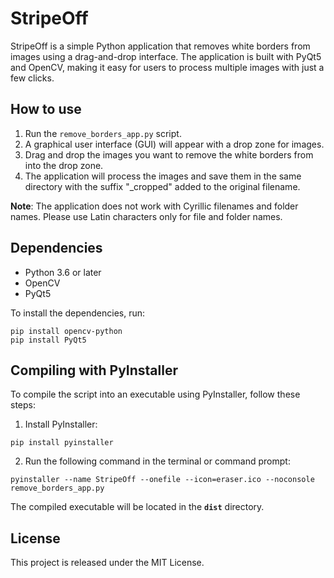 # StripeOff

StripeOff is a simple Python application that removes white borders from images using a drag-and-drop interface. The application is built with PyQt5 and OpenCV, making it easy for users to process multiple images with just a few clicks.

## How to use

1. Run the `remove_borders_app.py` script.
2. A graphical user interface (GUI) will appear with a drop zone for images.
3. Drag and drop the images you want to remove the white borders from into the drop zone.
4. The application will process the images and save them in the same directory with the suffix "_cropped" added to the original filename.

**Note**: The application does not work with Cyrillic filenames and folder names. Please use Latin characters only for file and folder names.

## Dependencies

- Python 3.6 or later
- OpenCV
- PyQt5

To install the dependencies, run:

```
pip install opencv-python
pip install PyQt5
```

## Compiling with PyInstaller

To compile the script into an executable using PyInstaller, follow these steps:

1. Install PyInstaller:

```
pip install pyinstaller
```

2. Run the following command in the terminal or command prompt:

```
pyinstaller --name StripeOff --onefile --icon=eraser.ico --noconsole remove_borders_app.py
```

The compiled executable will be located in the **`dist`** directory.

## License

This project is released under the MIT License.
